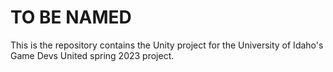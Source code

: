 # TO BE NAMED
This is the repository contains the Unity project for the University of Idaho's Game Devs United spring 2023 project.